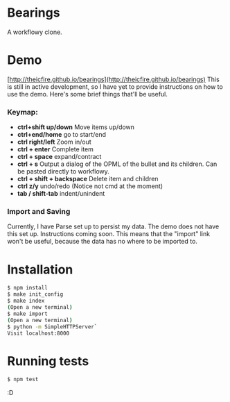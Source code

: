 # Bearings
A workflowy clone.

# Demo
[http://theicfire.github.io/bearings](http://theicfire.github.io/bearings)
This is still in active development, so I have yet to provide instructions on how to use the demo. Here's some brief things that'll be useful.

### Keymap:
- **ctrl+shift up/down** Move items up/down
- **ctrl+end/home** go to start/end
- **ctrl right/left** Zoom in/out
- **ctrl + enter** Complete item
- **ctrl + space** expand/contract
- **ctrl + s** Output a dialog of the OPML of the bullet and its children. Can be pasted directly to workflowy.
- **ctrl + shift + backspace** Delete item and children
- **ctrl z/y** undo/redo (Notice not cmd at the moment)
- **tab / shift-tab** indent/unindent

### Import and Saving
Currently, I have Parse set up to persist my data. The demo does not have this set up. Instructions coming soon. This means that the "import" link won't be useful, because the data has no where to be imported to.


# Installation
```sh
$ npm install
$ make init_config
$ make index
(Open a new terminal)
$ make import
(Open a new terminal)
$ python -m SimpleHTTPServer`
Visit localhost:8000
```

# Running tests
```sh
$ npm test
```

:D
